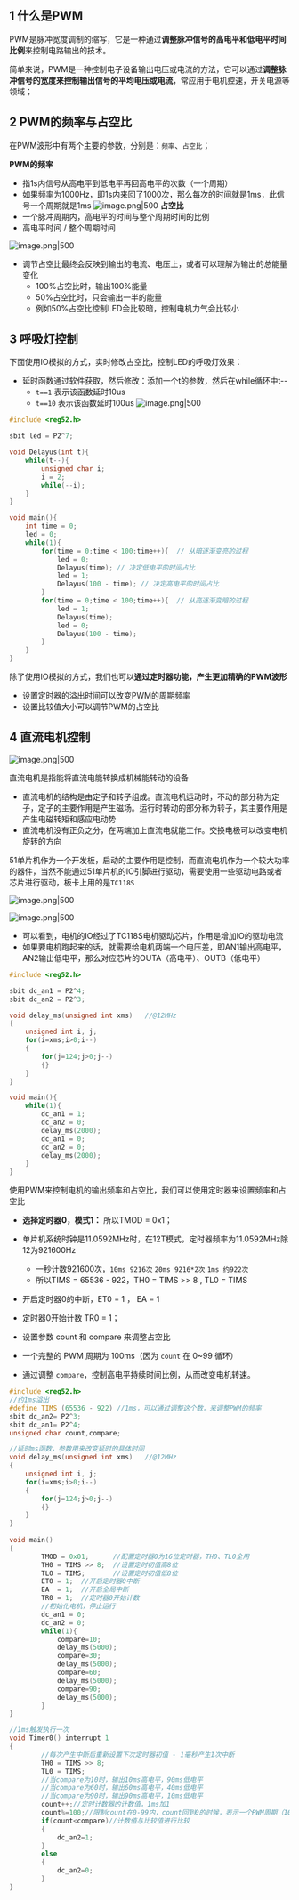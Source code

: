 
## 1 什么是PWM

PWM是脉冲宽度调制的缩写，它是一种通过**调整脉冲信号的高电平和低电平时间比例**来控制电路输出的技术。

简单来说，PWM是一种控制电子设备输出电压或电流的方法，它可以通过**调整脉冲信号的宽度来控制输出信号的平均电压或电流**，常应用于电机控速，开关电源等领域；
## 2 PWM的频率与占空比

在PWM波形中有两个主要的参数，分别是：`频率`、`占空比`；

**PWM的频率**
- 指1s内信号从高电平到低电平再回高电平的次数（一个周期）
- 如果频率为1000Hz，即1s内来回了1000次，那么每次的时间就是1ms，此信号一个周期就是1ms
  ![image.png|500](https://my-obsidian-image.oss-cn-guangzhou.aliyuncs.com/2025/01/48a1463231734310c8c6b60fb1c27605.png)
**占空比**
- 一个脉冲周期内，高电平的时间与整个周期时间的比例
- 高电平时间 / 整个周期时间

![image.png|500](https://my-obsidian-image.oss-cn-guangzhou.aliyuncs.com/2025/01/c0102f4d6984615ca2729df5a24e56a7.png)

- 调节占空比最终会反映到输出的电流、电压上，或者可以理解为输出的总能量变化
	- 100%占空比时，输出100%能量
	- 50%占空比时，只会输出一半的能量
	- 例如50%占空比控制LED会比较暗，控制电机力气会比较小

## 3 呼吸灯控制

下面使用IO模拟的方式，实时修改占空比，控制LED的呼吸灯效果：
- 延时函数通过软件获取，然后修改：添加一个t的参数，然后在while循环中t--
	- `t==1` 表示该函数延时10us
	- `t==10` 表示该函数延时100us
  ![image.png|500](https://my-obsidian-image.oss-cn-guangzhou.aliyuncs.com/2025/01/1ce9276ed11f06a35bcc9a59e5487505.png)

```c
#include <reg52.h>

sbit led = P2^7;

void Delayus(int t){
	while(t--){
		unsigned char i;
		i = 2;
		while(--i);
	}
}

void main(){
	int time = 0;
	led = 0;
	while(1){
		for(time = 0;time < 100;time++){  // 从暗逐渐变亮的过程
			led = 0;
			Delayus(time); // 决定低电平的时间占比
			led = 1; 
			Delayus(100 - time); // 决定高电平的时间占比
		}
		for(time = 0;time < 100;time++){  // 从亮逐渐变暗的过程
			led = 1;
			Delayus(time);
			led = 0;
			Delayus(100 - time);
		}
	}
}
```

除了使用IO模拟的方式，我们也可以**通过定时器功能，产生更加精确的PWM波形**
- 设置定时器的溢出时间可以改变PWM的周期频率
- 设置比较值大小可以调节PWM的占空比

## 4 直流电机控制

![image.png|500](https://my-obsidian-image.oss-cn-guangzhou.aliyuncs.com/2025/01/2dc9d739c65df59a2df587e4cbb983ea.png)

直流电机是指能将直流电能转换成机械能转动的设备
- 直流电机的结构是由定子和转子组成。直流电机运动时，不动的部分称为定子，定子的主要作用是产生磁场。运行时转动的部分称为转子，其主要作用是产生电磁转矩和感应电动势
- 直流电机没有正负之分，在两端加上直流电就能工作。交换电极可以改变电机旋转的方向

51单片机作为一个开发板，启动的主要作用是控制，而直流电机作为一个较大功率的器件，当然不能通过51单片机的IO引脚进行驱动，需要使用一些驱动电路或者芯片进行驱动，板卡上用的是`TC118S`

![image.png|500](https://my-obsidian-image.oss-cn-guangzhou.aliyuncs.com/2025/01/98f0e42679ceca9fd76587ec3087300d.png)

![image.png|500](https://my-obsidian-image.oss-cn-guangzhou.aliyuncs.com/2025/01/3ca92192f1500b8689a8fdf499546583.png)

- 可以看到，电机的IO经过了TC118S电机驱动芯片，作用是增加IO的驱动电流
- 如果要电机跑起来的话，就需要给电机两端一个电压差，即AN1输出高电平，AN2输出低电平，那么对应芯片的OUTA（高电平）、OUTB（低电平）

```c
#include <reg52.h>

sbit dc_an1 = P2^4;
sbit dc_an2 = P2^3;

void delay_ms(unsigned int xms)   //@12MHz
{
    unsigned int i, j;
    for(i=xms;i>0;i--)
    {
        for(j=124;j>0;j--)
        {}
    }
}

void main(){
	while(1){
		dc_an1 = 1;
		dc_an2 = 0;
		delay_ms(2000);
		dc_an1 = 0;
		dc_an2 = 0;
		delay_ms(2000);
	}
}
```


使用PWM来控制电机的输出频率和占空比，我们可以使用定时器来设置频率和占空比
- **选择定时器0，模式1：** 所以TMOD = 0x1；
- 单片机系统时钟是11.0592MHz时，在12T模式，定时器频率为11.0592MHz除12为921600Hz
	- 一秒计数921600次，`10ms 9216次` `20ms 9216*2次` `1ms 约922次`
	- 所以TIMS = 65536 - 922，TH0 = TIMS >> 8  , TL0 = TIMS
- 开启定时器0的中断，ET0 = 1 ， EA = 1 
- 定时器0开始计数 TR0 = 1；

- 设置参数 count 和 compare 来调整占空比
- 一个完整的 PWM 周期为 100ms（因为 `count` 在 0~99 循环）
- 通过调整 `compare`，控制高电平持续时间比例，从而改变电机转速。

```C
#include <reg52.h>
//约1ms溢出
#define TIMS (65536 - 922) //1ms，可以通过调整这个数，来调整PWM的频率
sbit dc_an2= P2^3;
sbit dc_an1= P2^4;
unsigned char count,compare;

//延时ms函数，参数用来改变延时的具体时间
void delay_ms(unsigned int xms)   //@12MHz
{
    unsigned int i, j;
    for(i=xms;i>0;i--)
    {
        for(j=124;j>0;j--)
        {}
    }
}
                     
void main()
{
        TMOD = 0x01;      //配置定时器0为16位定时器，TH0、TL0全用
        TH0 = TIMS >> 8;  //设置定时初值高8位
        TL0 = TIMS;       //设置定时初值低8位
        ET0 = 1;  //开启定时器0中断                                          
        EA  = 1;  //开启全局中断                                                      
        TR0 = 1;  //定时器0开始计数  
        //初始化电机，停止运行
        dc_an1 = 0;
        dc_an2 = 0;  
        while(1){
            compare=10;
            delay_ms(5000);
            compare=30;
            delay_ms(5000);
            compare=60;
            delay_ms(5000);
            compare=90;
            delay_ms(5000);
        }
}

//1ms触发执行一次
void Timer0() interrupt 1
{
        //每次产生中断后重新设置下次定时器初值 - 1毫秒产生1次中断
        TH0 = TIMS >> 8;
        TL0 = TIMS;
        //当compare为10时，输出10ms高电平，90ms低电平
        //当compare为60时，输出60ms高电平，40ms低电平
        //当compare为90时，输出90ms高电平，10ms低电平
        count++;//定时计数器的计数值，1ms加1
        count%=100;//限制count在0-99内，count回到0的时候，表示一个PWM周期（100ms）
        if(count<compare)//计数值与比较值进行比较
        {
            dc_an2=1;
        }
        else
        {       
            dc_an2=0;
        }
}

```